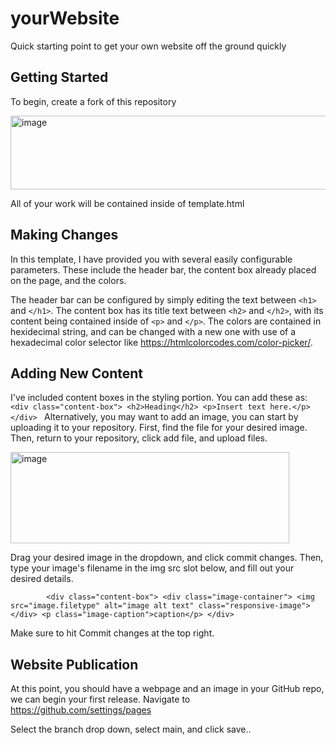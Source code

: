 # yourWebsite

Quick starting point to get your own website off the ground quickly

## Getting Started

To begin, create a fork of this repository

<img width="1279" height="118" alt="image" src="https://github.com/user-attachments/assets/ced75b9c-76b1-459d-a751-82b960586cfe" />

All of your work will be contained inside of template.html

## Making Changes

In this template, I have provided you with several easily configurable parameters. These include the header bar, the content box already placed on the page, and the colors.

The header bar can be configured by simply editing the text between `<h1>` and `</h1>`. The content box has its title text between `<h2>` and `</h2>`, with its content being contained inside of `<p>` and `</p>`. The colors are contained in hexidecimal string, and can be changed with a new one with use of a hexadecimal color selector like https://htmlcolorcodes.com/color-picker/.

## Adding New Content
I've included content boxes in the styling portion. You can add these as:
`<div class="content-box">
            <h2>Heading</h2>
            <p>Insert text here.</p>
        </div>
  `
Alternatively, you may want to add an image, you can start by uploading it to your repository. First, find the file for your desired image. Then, return to your repository, click add file, and upload files.

<img width="446" height="146" alt="image" src="https://github.com/user-attachments/assets/00ce1173-8592-4b51-a1bf-84fe81d700bf" />

Drag your desired image in the dropdown, and click commit changes. Then, type your image's filename in the img src slot below, and fill out your desired details.

`        <div class="content-box">
            <div class="image-container">
                <img src="image.filetype" alt="image alt text" class="responsive-image">
            </div>
            <p class="image-caption">caption</p>
        </div>` </br>

Make sure to hit Commit changes at the top right.
## Website Publication
At this point, you should have a webpage and an image in your GitHub repo, we can begin your first release. Navigate to https://github.com/settings/pages

Select the branch drop down, select main, and click save.. 

